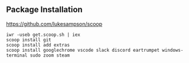 ## Package Installation

https://github.com/lukesampson/scoop

```
iwr -useb get.scoop.sh | iex
scoop install git
scoop install add extras
scoop install googlechrome vscode slack discord eartrumpet windows-terminal sudo zoom steam
```

